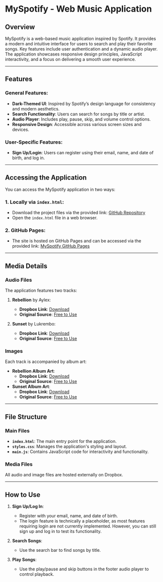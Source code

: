 # MySpotify - Web Music Application

## Overview
MySpotify is a web-based music application inspired by Spotify. It provides a modern and intuitive interface for users to search and play their favorite songs. Key features include user authentication and a dynamic audio player. The application showcases responsive design principles, JavaScript interactivity, and a focus on delivering a smooth user experience.

---

## Features
### General Features:
- **Dark-Themed UI**: Inspired by Spotify’s design language for consistency and modern aesthetics.
- **Search Functionality**: Users can search for songs by title or artist.
- **Audio Player**: Includes play, pause, skip, and volume control options.
- **Responsive Design**: Accessible across various screen sizes and devices.

### User-Specific Features:
- **Sign Up/Login**: Users can register using their email, name, and date of birth, and log in.

---

## Accessing the Application
You can access the MySpotify application in two ways:

### 1. Locally via `index.html`:
- Download the project files via the provided link: [GitHub Repository](https://github.com/JesseJohnson36839/MySpotify)
- Open the `index.html` file in a web browser.

### 2. GitHub Pages:
- The site is hosted on GitHub Pages and can be accessed via the provided link: [MySpotify GitHub Pages](https://jessejohnson36839.github.io/MySpotify/)

---

## Media Details
### Audio Files
The application features two tracks:

1. **Rebellion** by Aylex:
   - **Dropbox Link**: [Download](https://www.dropbox.com/scl/fi/tlnhpnr4w54rhas4vnn24/Rebellion.mp3?rlkey=4vzl25djg01k8wkbzko14ugp8&st=2v35umfr&dl=0)
   - **Original Source**: [Free to Use](https://freetouse.com/music/aylex/rebellion)

2. **Sunset** by Lukrembo:
   - **Dropbox Link**: [Download](https://www.dropbox.com/scl/fi/o6myi5c40pu7mkzx502yg/Sunset.mp3?rlkey=8ryl9g3a7doyfj4k3gjrd87te&st=dipku226&dl=0)
   - **Original Source**: [Free to Use](https://freetouse.com/music/lukrembo/sunset)

### Images
Each track is accompanied by album art:
- **Rebellion Album Art**:
  - **Dropbox Link**: [Download](https://www.dropbox.com/scl/fi/b3l9j3cifg5ourkr11x4u/Rebellion.png?rlkey=nvjk4e722cf627qwcpse672sl&st=g6gzx7n2&dl=0)
  - **Original Source**: [Free to Use](https://freetouse.com/music/aylex/rebellion)
- **Sunset Album Art**:
  - **Dropbox Link**: [Download](https://www.dropbox.com/scl/fi/8x5r2hmq3a6ozttk3vdgs/Sunset.png?rlkey=pi1curp5yaxuh8plo0ihwe1by&st=1o2rk9a3&dl=0)
  - **Original Source**: [Free to Use](https://freetouse.com/music/lukrembo/sunset)

---

## File Structure
### Main Files
- **`index.html`**: The main entry point for the application.
- **`styles.css`**: Manages the application's styling and layout.
- **`main.js`**: Contains JavaScript code for interactivity and functionality.

### Media Files
All audio and image files are hosted externally on Dropbox.

---

## How to Use
1. **Sign Up/Log In**:
   - Register with your email, name, and date of birth.
   - The login feature is technically a placeholder, as most features requiring login are not currently implemented. However, you can still sign up and log in to test its functionality.

2. **Search Songs**:
   - Use the search bar to find songs by title.

3. **Play Songs**:
   - Use the play/pause and skip buttons in the footer audio player to control playback.
